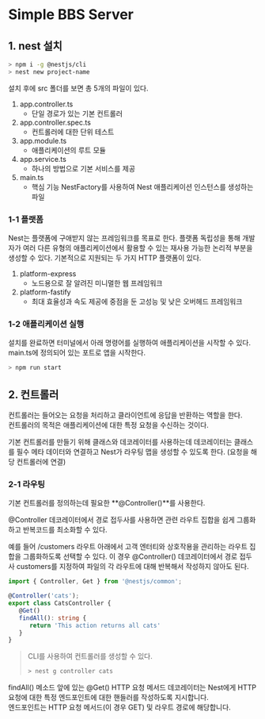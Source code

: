 # Simple BBS Server

## 1. nest 설치

```sh
> npm i -g @nestjs/cli
> nest new project-name
```

설치 후에 src 폴더를 보면 총 5개의 파일이 있다.

1. app.controller.ts
   - 단일 경로가 있는 기본 컨트롤러
2. app.controller.spec.ts
   - 컨트롤러에 대한 단위 테스트
3. app.module.ts
   - 애플리케이션의 루트 모듈
4. app.service.ts
   - 하나의 방법으로 기본 서비스를 제공
5. main.ts
   - 핵심 기능 NestFactory를 사용하여 Nest 애플리케이션 인스턴스를 생성하는 파일

### 1-1 플랫폼

Nest는 플랫폼에 구애받지 않는 프레임워크를 목표로 한다. 플랫폼 독립성을 통해 개발자가 여러 다른 유형의 애플리케이션에서 활용할 수 있는 재사용 가능한 논리적 부분을 생성할 수 있다.
기본적으로 지원되는 두 가지 HTTP 플랫폼이 있다.

1. platform-express
   - 노드용으로 잘 알려진 미니멀한 웹 프레임워크
2. platform-fastify
   - 최대 효율성과 속도 제공에 중점을 둔 고성능 및 낮은 오버헤드 프레임워크

### 1-2 애플리케이션 실행

설치를 완료하면 터미널에서 아래 명령어를 실행하여 애플리케이션을 시작할 수 있다.  
main.ts에 정의되어 있는 포트로 앱을 시작한다.

```sh
> npm run start
```

## 2. 컨트롤러

컨트롤러는 들어오는 요청을 처리하고 클라이언트에 응답을 반환하는 역할을 한다.  
컨트롤러의 목적은 애플리케이션에 대한 특정 요청을 수신하는 것이다.

기본 컨트롤러를 만들기 위해 클래스와 데코레이터를 사용하는데 데코레이터는 클래스를 필수 메타 데이터와 연결하고 Nest가 라우팅 맵을 생성할 수 있도록 한다. (요청을 해당 컨트롤러에 연결)

### 2-1 라우팅

기본 컨트롤러를 정의하는데 필요한 **@Controller()**를 사용한다.

@Controller 데코레이터에서 경로 접두사를 사용하면 관련 라우트 집합을 쉽게 그룹화하고 반복코드를 최소화할 수 있다.

예를 들어 /customers 라우트 아래에서 고객 엔터티와 상호작용을 관리하는 라우트 집합을 그룹화하도록 선택할 수 있다. 이 경우 @Controller() 데코레이터에서 경로 접두사 customers를 지정하여 파일의 각 라우트에 대해 반복해서 작성하지 않아도 된다.

```ts
import { Controller, Get } from '@nestjs/common';

@Controller('cats');
export class CatsController {
   @Get()
   findAll(): string {
      return 'This action returns all cats'
   }
}
```

> CLI를 사용하여 컨트롤러를 생성할 수 있다.
>
> ```sh
> > nest g controller cats
> ```

findAll() 메소드 앞에 있는 @Get() HTTP 요청 메서드 데코레이터는 Nest에게 HTTP 요청에 대한 특정 엔드포인트에 대한 핸들러를 작성하도록 지시합니다.  
엔드포인트는 HTTP 요청 메서드(이 경우 GET) 및 라우트 경로에 해당합니다.
